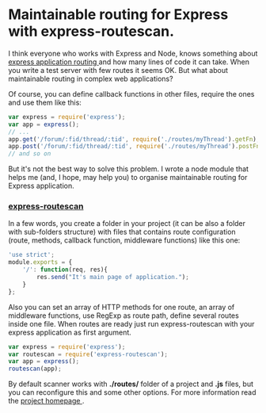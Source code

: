 # Maintainable routing for Express with express-routescan.

I think everyone who works with Express and Node, knows something about [ express application routing ][1] and how many lines of code it can take. When you write a test server with few routes it seems OK. But what about maintainable routing in complex web applications?

Of course, you can define callback functions in other files, require the ones and use them like this:

```javascript
var express = require('express');
var app = express();
// ...
app.get('/forum/:fid/thread/:tid', require('./routes/myThread').getFn);
app.post('/forum/:fid/thread/:tid', require('./routes/myThread').postFn);
// and so on
```

But it's not the best way to solve this problem. I wrote a node module that helps me (and, I hope, may help you) to organise maintainable routing for Express application. 

### **[ express-routescan ][2]**

In a few words, you create a folder in your project (it can be also a folder with sub-folders structure) with files that contains route configuration (route, methods, callback function, middleware functions) like this one:

```javascript
'use strict';
module.exports = {
    '/': function(req, res){
        res.send("It's main page of application.");
    }
};
```

Also you can set an array of HTTP methods for one route, an array of middleware functions, use RegExp as route path, define several routes inside one file. 
When routes are ready just run express-routescan with your express application as first argument.

```javascript
var express = require('express');
var routescan = require('express-routescan');
var app = express();
routescan(app);
```

By default scanner works with **./routes/** folder of a project and **.js** files, but you can reconfigure this and some other options. For more information read the [ project homepage ][2].

[1]: http://expressjs.com/api.html#app.VERB
[2]: https://github.com/anotheri/express-routescan